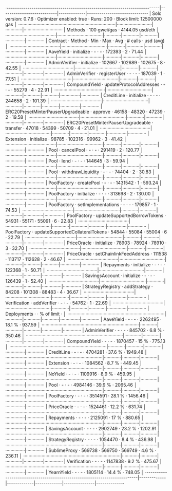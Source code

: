 ·--------------------------------------------------------------------------|---------------------------|-------------|-----------------------------·
|                           Solc version: 0.7.6                            ·  Optimizer enabled: true  ·  Runs: 200  ·  Block limit: 12500000 gas  │
···········································································|···························|·············|······························
|  Methods                                                                 ·              100 gwei/gas               ·       4144.05 usd/eth       │
·······································|···································|·············|·············|·············|···············|··············
|  Contract                            ·  Method                           ·  Min        ·  Max        ·  Avg        ·  # calls      ·  usd (avg)  │
·······································|···································|·············|·············|·············|···············|··············
|  AaveYield                           ·  initialize                       ·          -  ·          -  ·     172393  ·            2  ·      71.44  │
·······································|···································|·············|·············|·············|···············|··············
|  AdminVerifier                       ·  initialize                       ·     102667  ·     102689  ·     102675  ·            8  ·      42.55  │
·······································|···································|·············|·············|·············|···············|··············
|  AdminVerifier                       ·  registerUser                     ·          -  ·          -  ·     187039  ·            1  ·      77.51  │
·······································|···································|·············|·············|·············|···············|··············
|  CompoundYield                       ·  updateProtocolAddresses          ·          -  ·          -  ·      55279  ·            4  ·      22.91  │
·······································|···································|·············|·············|·············|···············|··············
|  CreditLine                          ·  initialize                       ·          -  ·          -  ·     244658  ·            2  ·     101.39  │
·······································|···································|·············|·············|·············|···············|··············
|  ERC20PresetMinterPauserUpgradeable  ·  approve                          ·      46158  ·      48320  ·      47239  ·            2  ·      19.58  │
·······································|···································|·············|·············|·············|···············|··············
|  ERC20PresetMinterPauserUpgradeable  ·  transfer                         ·      47018  ·      54399  ·      50709  ·            4  ·      21.01  │
·······································|···································|·············|·············|·············|···············|··············
|  Extension                           ·  initialize                       ·      98785  ·     102316  ·      99962  ·            3  ·      41.42  │
·······································|···································|·············|·············|·············|···············|··············
|  Pool                                ·  cancelPool                       ·          -  ·          -  ·     291419  ·            2  ·     120.77  │
·······································|···································|·············|·············|·············|···············|··············
|  Pool                                ·  lend                             ·          -  ·          -  ·     144645  ·            3  ·      59.94  │
·······································|···································|·············|·············|·············|···············|··············
|  Pool                                ·  withdrawLiquidity                ·          -  ·          -  ·      74404  ·            2  ·      30.83  │
·······································|···································|·············|·············|·············|···············|··············
|  PoolFactory                         ·  createPool                       ·          -  ·          -  ·    1431542  ·            1  ·     593.24  │
·······································|···································|·············|·············|·············|···············|··············
|  PoolFactory                         ·  initialize                       ·          -  ·          -  ·     313698  ·            2  ·     130.00  │
·······································|···································|·············|·············|·············|···············|··············
|  PoolFactory                         ·  setImplementations               ·          -  ·          -  ·     179857  ·            1  ·      74.53  │
·······································|···································|·············|·············|·············|···············|··············
|  PoolFactory                         ·  updateSupportedBorrowTokens      ·      54931  ·      55171  ·      55091  ·            6  ·      22.83  │
·······································|···································|·············|·············|·············|···············|··············
|  PoolFactory                         ·  updateSupportedCollateralTokens  ·      54844  ·      55084  ·      55004  ·            6  ·      22.79  │
·······································|···································|·············|·············|·············|···············|··············
|  PriceOracle                         ·  initialize                       ·      78903  ·      78924  ·      78910  ·            3  ·      32.70  │
·······································|···································|·············|·············|·············|···············|··············
|  PriceOracle                         ·  setChainlinkFeedAddress          ·     111538  ·     113717  ·     112628  ·            2  ·      46.67  │
·······································|···································|·············|·············|·············|···············|··············
|  Repayments                          ·  initialize                       ·          -  ·          -  ·     122368  ·            1  ·      50.71  │
·······································|···································|·············|·············|·············|···············|··············
|  SavingsAccount                      ·  initialize                       ·          -  ·          -  ·     126439  ·            1  ·      52.40  │
·······································|···································|·············|·············|·············|···············|··············
|  StrategyRegistry                    ·  addStrategy                      ·      84208  ·     101308  ·      88483  ·            4  ·      36.67  │
·······································|···································|·············|·············|·············|···············|··············
|  Verification                        ·  addVerifier                      ·          -  ·          -  ·      54762  ·            1  ·      22.69  │
·······································|···································|·············|·············|·············|···············|··············
|  Deployments                                                             ·                                         ·  % of limit   ·             │
···········································································|·············|·············|·············|···············|··············
|  AaveYield                                                               ·          -  ·          -  ·    2262495  ·       18.1 %  ·     937.59  │
···········································································|·············|·············|·············|···············|··············
|  AdminVerifier                                                           ·          -  ·          -  ·     845702  ·        6.8 %  ·     350.46  │
···········································································|·············|·············|·············|···············|··············
|  CompoundYield                                                           ·          -  ·          -  ·    1870457  ·         15 %  ·     775.13  │
···········································································|·············|·············|·············|···············|··············
|  CreditLine                                                              ·          -  ·          -  ·    4704281  ·       37.6 %  ·    1949.48  │
···········································································|·············|·············|·············|···············|··············
|  Extension                                                               ·          -  ·          -  ·    1084562  ·        8.7 %  ·     449.45  │
···········································································|·············|·············|·············|···············|··············
|  NoYield                                                                 ·          -  ·          -  ·    1109916  ·        8.9 %  ·     459.95  │
···········································································|·············|·············|·············|···············|··············
|  Pool                                                                    ·          -  ·          -  ·    4984146  ·       39.9 %  ·    2065.46  │
···········································································|·············|·············|·············|···············|··············
|  PoolFactory                                                             ·          -  ·          -  ·    3514591  ·       28.1 %  ·    1456.46  │
···········································································|·············|·············|·············|···············|··············
|  PriceOracle                                                             ·          -  ·          -  ·    1524461  ·       12.2 %  ·     631.74  │
···········································································|·············|·············|·············|···············|··············
|  Repayments                                                              ·          -  ·          -  ·    2125091  ·         17 %  ·     880.65  │
···········································································|·············|·············|·············|···············|··············
|  SavingsAccount                                                          ·          -  ·          -  ·    2902749  ·       23.2 %  ·    1202.91  │
···········································································|·············|·············|·············|···············|··············
|  StrategyRegistry                                                        ·          -  ·          -  ·    1054470  ·        8.4 %  ·     436.98  │
···········································································|·············|·············|·············|···············|··············
|  SublimeProxy                                                            ·     569738  ·     569750  ·     569749  ·        4.6 %  ·     236.11  │
···········································································|·············|·············|·············|···············|··············
|  Verification                                                            ·          -  ·          -  ·    1147838  ·        9.2 %  ·     475.67  │
···········································································|·············|·············|·············|···············|··············
|  YearnYield                                                              ·          -  ·          -  ·    1805114  ·       14.4 %  ·     748.05  │
·--------------------------------------------------------------------------|-------------|-------------|-------------|---------------|-------------·